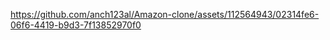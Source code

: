                                                                 

https://github.com/anch123al/Amazon-clone/assets/112564943/02314fe6-06f6-4419-b9d3-7f13852970f0

